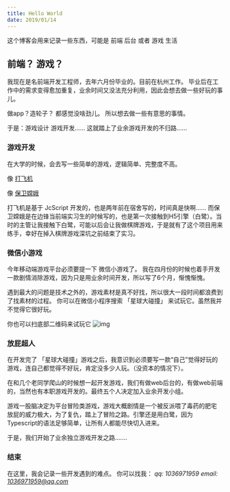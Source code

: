 ```yaml
---
title: Hello World
date: 2019/01/14
---
```

这个博客会用来记录一些东西，可能是 前端 后台 或者 游戏 生活
## 前端？ 游戏？

我现在是名前端开发工程师，去年六月份毕业的。目前在杭州工作。
毕业后在工作中的需求变得愈加重复，业余时间又没法充分利用，因此会想去做一些好玩的事儿。

做app？造轮子？ 都感觉没啥劲儿。
所以想去做一些有意思的事情。

于是：游戏设计 游戏开发......
这就踏上了业余游戏开发的不归路......

### 游戏开发

在大学的时候，会去写一些简单的游戏，逻辑简单、完整度不高。

像 [打飞机](https://github.com/qqqdu/two-planer-shoot-plan)

像 [保卫嫦娥](https://github.com/qqqdu/defend-Chang-e)

打飞机是基于 JcScript 开发的，也是两年前在宿舍写的，时间真是快啊......
而保卫嫦娥是在边锋当前端实习生的时候写的，也是第一次接触到H5引擎（白鹭）。当时的主管让我接触下白鹭，可能以后会让我做棋牌游戏，于是就有了这个项目用来练手，幸好在掉入棋牌游戏深坑之前结束了实习。

### 微信小游戏

今年移动端游戏平台必须要提一下 微信小游戏了。
我在四月份的时候也着手开发一款剧情消除游戏，因为只是用业余时间开发，所以写了6个月，惭愧惭愧。

遇到最大的问题是技术之外的，游戏素材是真不好找，所以很大一段时间都浪费到了找素材的过程。
你可以在微信小程序搜索 「星球大碰撞」 来试玩它。虽然我并不觉得它很好玩。

你也可以扫底部二维码来试玩它
![img](https://qqqdu.oss-cn-beijing.aliyuncs.com/bingo/qrcode.jpeg)

### 放屁超人

在开发完了 「星球大碰撞」游戏之后，我意识到必须要写一款“自己”觉得好玩的游戏，连自己都觉得不好玩，肯定没多少人玩。（没资本的情况下）。

在和几个老同学爬山的时候想一起开发游戏，我们有做web后台的，有做web前端的，当然也有本职游戏开发的。最终五个人决定加入业余开发小组。

游戏一股脑决定为平台冒险类游戏，游戏大概剧情是一个被反派喂了毒药的肥宅 放屁的威力极大，为了复仇，踏上了冒险之路。引擎还是用白鹭，因为Typescript的语法足够简单，让所有人都能尽快切入进来。

于是，我们开始了业余独立游戏开发之路.......

### 结束

在这里，我会记录一些开发遇到的难点。
你可以找我：
*qq: 1036971959*
*email: 1036971959@qq.com*